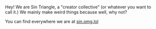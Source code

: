 Hey! We are Sin Triangle, a "creator collective" (or whatever you want to call it.) 
We mainly make weird things because well, why not?

You can find everywhere we are at [sin.omg.lol](https://sin.omg.lol)
